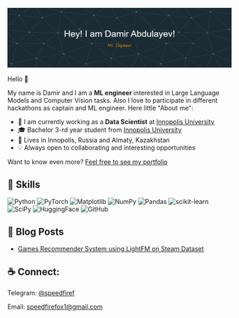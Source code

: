 ![Header](assets/github-header-image_final.png)

Hello 👋

My name is Damir and I am a **ML engineer** interested in Large Language Models and Computer Vision tasks. Also I love to participate in different hackathons as captain and ML engineer. Here little "About me":
- 🏢 I am currently working as a **Data Scientist** at [Innopolis University](https://innopolis.university/)
- 🎓 Bachelor 3-rd year student from [Innopolis University](https://innopolis.university/)
- 🏡 Lives in Innopolis, Russia and Almaty, Kazakhstan
- 💡 Always open to collaborating and interesting opportunities

Want to know even more? [Feel free to see my portfolio](https://github.com/SpeedFireF/SpeedFireF/blob/main/FinalResume2023.pdf)

## 💼 Skills

![Python](https://img.shields.io/badge/python-3670A0?style=for-the-badge&logo=python&logoColor=ffdd54) 
![PyTorch](https://img.shields.io/badge/PyTorch-%23EE4C2C.svg?style=for-the-badge&logo=PyTorch&logoColor=white) 
![Matplotlib](https://img.shields.io/badge/Matplotlib-%23ffffff.svg?style=for-the-badge&logo=Matplotlib&logoColor=black)
![NumPy](https://img.shields.io/badge/numpy-%23013243.svg?style=for-the-badge&logo=numpy&logoColor=white)
![Pandas](https://img.shields.io/badge/pandas-%23150458.svg?style=for-the-badge&logo=pandas&logoColor=white)
![scikit-learn](https://img.shields.io/badge/scikit--learn-%23F7931E.svg?style=for-the-badge&logo=scikit-learn&logoColor=white)
![SciPy](https://img.shields.io/badge/SciPy-%230C55A5.svg?style=for-the-badge&logo=scipy&logoColor=%white)
![HuggingFace](https://img.shields.io/badge/HuggingFace-%23ffffff.svg?style=for-the-badge&logoColor=black)
![GitHub](https://img.shields.io/badge/github-%23121011.svg?style=for-the-badge&logo=github&logoColor=white)

## 📝 Blog Posts

- [Games Recommender System using LightFM on Steam Dataset](https://medium.com/@speedfirefox1/games-recommender-system-using-lightfm-on-steam-dataset-76b05de4c187)

## ☕ Connect:
Telegram: [@speedfiref](https://t.me/SpeedFireF)

Email: [speedfirefox1@gmail.com](mailto:speedfirefox1@gmail.com) 

<!--
**SpeedFireF/SpeedFireF** is a ✨ _special_ ✨ repository because its `README.md` (this file) appears on your GitHub profile.

Here are some ideas to get you started:

- 🔭 I’m currently working on ...
- 🌱 I’m currently learning ...
- 👯 I’m looking to collaborate on ...
- 🤔 I’m looking for help with ...
- 💬 Ask me about ...
- 📫 How to reach me: ...
- 😄 Pronouns: ...
- ⚡ Fun fact: ...
-->

